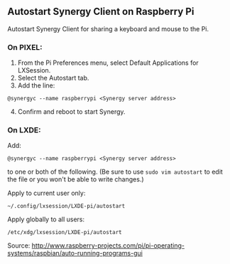 
## Autostart Synergy Client on Raspberry Pi

Autostart Synergy Client for sharing a keyboard and mouse to the Pi.

### On PIXEL:
1. From the Pi Preferences menu, select Default Applications for LXSession.
2. Select the Autostart tab.
3. Add the line:
```
@synergyc --name raspberrypi <Synergy server address>
```
4. Confirm and reboot to start Synergy.



### On LXDE:
Add:
```
@synergyc --name raspberrypi <Synergy server address>
```	
to one or both of the following. (Be sure to use `sudo vim autostart` to edit the file or you won't be able to write changes.)

Apply to current user only:
```
~/.config/lxsession/LXDE-pi/autostart
```
Apply globally to all users:
```
/etc/xdg/lxsession/LXDE-pi/autostart
```

Source: http://www.raspberry-projects.com/pi/pi-operating-systems/raspbian/auto-running-programs-gui

